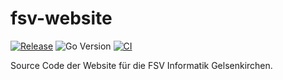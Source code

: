 # fsv-website

[![Release](https://img.shields.io/github/v/release/fachschaftinformatik/web?include_prereleases)](https://github.com/fachschaftinformatik/web/releases/latest)
![Go Version](https://img.shields.io/github/go-mod/go-version/fachschaftinformatik/web/main?label=Go)
[![CI](https://github.com/fachschaftinformatik/web/actions/workflows/ci.yml/badge.svg)](https://github.com/fachschaftinformatik/web/actions/workflows/ci.yml)

Source Code der Website für die FSV Informatik Gelsenkirchen.

